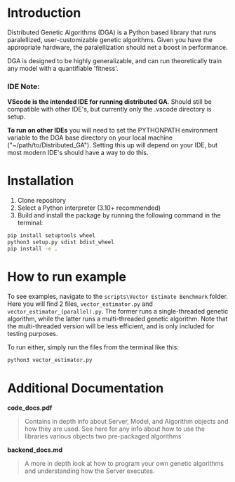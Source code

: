 # Introduction
Distributed Genetic Algorithms (DGA) is a Python based library that runs paralellized, user-customizable genetic algorithms. Given you have the appropriate hardware, the paralellization should net a boost in performance.

DGA is designed to be highly generalizable, and can run theoretically train any model with a quantifiable 'fitness'.

### IDE Note:
**VScode is the intended IDE for running distributed GA**. Should still be compatible with other IDE's, but currently only the .vscode directory is setup.

**To run on other IDEs** you will need to set the PYTHONPATH environment variable to the DGA base directory on your local machine ("~/path/to/Distributed_GA"). Setting this up will depend on your IDE, but most modern IDE's should have a way to do this.

# Installation
1. Clone repository
2. Select a Python interpreter (3.10+ recommended)
3. Build and install the package by running the following command in the terminal:
```bash
pip install setuptools wheel
python3 setup.py sdist bdist_wheel
pip install -e .
```

# How to run example
To see examples, navigate to the ```scripts\Vector Estimate Benchmark``` folder. Here you will find 2 files, ```vector_estimator.py``` and ```vector_estimator_(parallel).py```. The former runs a single-threaded genetic algorithm, while the latter runs a multi-threaded genetic algorithm. Note that the multi-threaded version will be less efficient, and is only included for testing purposes.

To run either, simply run the files from the terminal like this:
```bash
python3 vector_estimator.py
```

# Additional Documentation
**code_docs.pdf**
>Contains in depth info about Server, Model, and Algorithm objects and how they are used. See here for any info about how to use the libraries various objects two pre-packaged algorithms

**backend_docs.md**
>A more in depth look at how to program your own genetic algorithms and understanding how the Server executes.
